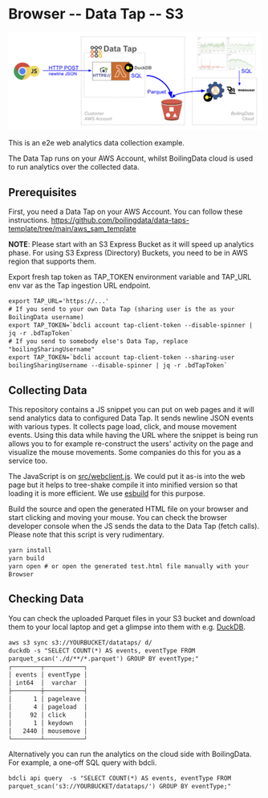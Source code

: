 # Browser -- Data Tap -- S3

<p align="center">
  <img src="img/web-analytics-architecture.png" title="simple architecture">
</p>

This is an e2e web analytics data collection example.

The Data Tap runs on your AWS Account, whilst BoilingData cloud is used to run analytics over the collected data.

## Prerequisites

First, you need a Data Tap on your AWS Account. You can follow these instructions.
https://github.com/boilingdata/data-taps-template/tree/main/aws_sam_template

**NOTE**: Please start with an S3 Express Bucket as it will speed up analytics phase. For using S3 Express (Directory) Buckets, you need to be in AWS region that supports them.

Export fresh tap token as TAP_TOKEN environment variable and TAP_URL env var as the Tap ingestion URL endpoint.

```shell
export TAP_URL='https://...'
# If you send to your own Data Tap (sharing user is the as your BoilingData username)
export TAP_TOKEN=`bdcli account tap-client-token --disable-spinner | jq -r .bdTapToken`
# If you send to somebody else's Data Tap, replace "boilingSharingUsername"
export TAP_TOKEN=`bdcli account tap-client-token --sharing-user boilingSharingUsername --disable-spinner | jq -r .bdTapToken`
```

## Collecting Data

This repository contains a JS snippet you can put on web pages and it will send analytics data to configured Data Tap. It sends newline JSON events with various types. It collects page load, click, and mouse movement events. Using this data while having the URL where the snippet is being run allows you to for example re-construct the users' activity on the page and visualize the mouse movements. Some companies do this for you as a service too.

The JavaScript is on [src/webclient.js](src/webclient.js). We could put it as-is into the web page but it helps to tree-shake compile it into minified version so that loading it is more efficient. We use [esbuild](https://esbuild.github.io/) for this purpose.

Build the source and open the generated HTML file on your browser and start clicking and moving your mouse. You can check the browser developer console when the JS sends the data to the Data Tap (fetch calls). Please note that this script is very rudimentary.

```shell
yarn install
yarn build
yarn open # or open the generated test.html file manually with your Browser
```

## Checking Data

You can check the uploaded Parquet files in your S3 bucket and download them to your local laptop and get a glimpse into them with e.g. [DuckDB](https://duckdb.org/).

```shell
aws s3 sync s3://YOURBUCKET/datataps/ d/
duckdb -s "SELECT COUNT(*) AS events, eventType FROM parquet_scan('./d/**/*.parquet') GROUP BY eventType;"
┌────────┬───────────┐
│ events │ eventType │
│ int64  │  varchar  │
├────────┼───────────┤
│      1 │ pageleave │
│      4 │ pageload  │
│     92 │ click     │
│      1 │ keydown   │
│   2440 │ mousemove │
└────────┴───────────┘
```

Alternatively you can run the analytics on the cloud side with BoilingData. For example, a one-off SQL query with bdcli.

```shell
bdcli api query  -s "SELECT COUNT(*) AS events, eventType FROM parquet_scan('s3://YOURBUCKET/datataps/') GROUP BY eventType;"

```
